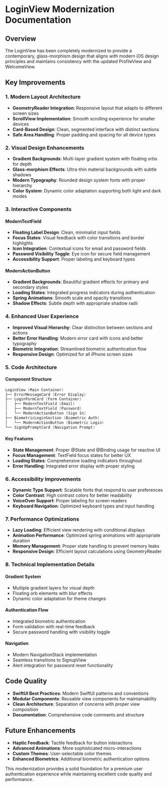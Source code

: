 # LoginView Modernization Documentation

## Overview
The LoginView has been completely modernized to provide a contemporary, glass-morphism design that aligns with modern iOS design principles and maintains consistency with the updated ProfileView and WelcomeView.

## Key Improvements

### 1. Modern Layout Architecture
- **GeometryReader Integration**: Responsive layout that adapts to different screen sizes
- **ScrollView Implementation**: Smooth scrolling experience for smaller devices
- **Card-Based Design**: Clean, segmented interface with distinct sections
- **Safe Area Handling**: Proper padding and spacing for all device types

### 2. Visual Design Enhancements
- **Gradient Backgrounds**: Multi-layer gradient system with floating orbs for depth
- **Glass-morphism Effects**: Ultra-thin material backgrounds with subtle shadows
- **Modern Typography**: Rounded design system fonts with proper hierarchy
- **Color System**: Dynamic color adaptation supporting both light and dark modes

### 3. Interactive Components

#### ModernTextField
- **Floating Label Design**: Clean, minimalist input fields
- **Focus States**: Visual feedback with color transitions and border highlights
- **Icon Integration**: Contextual icons for email and password fields
- **Password Visibility Toggle**: Eye icon for secure field management
- **Accessibility Support**: Proper labeling and keyboard types

#### ModernActionButton
- **Gradient Backgrounds**: Beautiful gradient effects for primary and secondary styles
- **Loading States**: Integrated progress indicators during authentication
- **Spring Animations**: Smooth scale and opacity transitions
- **Shadow Effects**: Subtle depth with appropriate shadow radii

### 4. Enhanced User Experience
- **Improved Visual Hierarchy**: Clear distinction between sections and actions
- **Better Error Handling**: Modern error card with icons and better typography
- **Biometric Integration**: Streamlined biometric authentication flow
- **Responsive Design**: Optimized for all iPhone screen sizes

### 5. Code Architecture

#### Component Structure
```swift
LoginView (Main Container)
├── ErrorMessageCard (Error Display)
├── LoginFormCard (Form Container)
│   ├── ModernTextField (Email)
│   ├── ModernTextField (Password)
│   └── ModernActionButton (Sign In)
├── BiometricLoginSection (Biometric Auth)
│   └── ModernActionButton (Biometric Login)
└── SignUpPromptCard (Navigation Prompt)
```

#### Key Features
- **State Management**: Proper @State and @Binding usage for reactive UI
- **Focus Management**: TextField focus states for better UX
- **Loading States**: Comprehensive loading indicators throughout
- **Error Handling**: Integrated error display with proper styling

### 6. Accessibility Improvements
- **Dynamic Type Support**: Scalable fonts that respond to user preferences
- **Color Contrast**: High contrast colors for better readability
- **VoiceOver Support**: Proper labeling for screen readers
- **Keyboard Navigation**: Optimized keyboard types and input handling

### 7. Performance Optimizations
- **Lazy Loading**: Efficient view rendering with conditional displays
- **Animation Performance**: Optimized spring animations with appropriate duration
- **Memory Management**: Proper state handling to prevent memory leaks
- **Responsive Design**: Efficient layout calculations using GeometryReader

### 8. Technical Implementation Details

#### Gradient System
- Multiple gradient layers for visual depth
- Floating orb elements with blur effects
- Dynamic color adaptation for theme changes

#### Authentication Flow
- Integrated biometric authentication
- Form validation with real-time feedback
- Secure password handling with visibility toggle

#### Navigation
- Modern NavigationStack implementation
- Seamless transitions to SignupView
- Alert integration for password reset functionality

## Code Quality
- **SwiftUI Best Practices**: Modern SwiftUI patterns and conventions
- **Modular Components**: Reusable view components for maintainability
- **Clean Architecture**: Separation of concerns with proper view composition
- **Documentation**: Comprehensive code comments and structure

## Future Enhancements
- **Haptic Feedback**: Tactile feedback for button interactions
- **Advanced Animations**: More sophisticated micro-interactions
- **Custom Themes**: User-selectable color themes
- **Enhanced Biometrics**: Additional biometric authentication options

This modernization provides a solid foundation for a premium user authentication experience while maintaining excellent code quality and performance.
